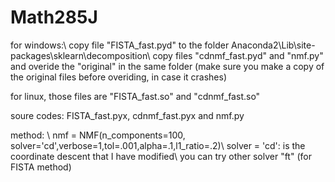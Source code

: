# Math285J

for windows:\\
copy file "FISTA_fast.pyd" to the folder Anaconda2\Lib\site-packages\sklearn\decomposition\\
copy files "cdnmf_fast.pyd" and "nmf.py" and overide the "original" in the same folder
(make sure you make a copy of the original files before overiding, in case it crashes)


for linux, those files are "FISTA_fast.so" and "cdnmf_fast.so"

soure codes: FISTA_fast.pyx, cdnmf_fast.pyx and nmf.py

method: \\
nmf = NMF(n_components=100, solver='cd',verbose=1,tol=.001,alpha=.1,l1_ratio=.2)\\
solver = 'cd': is the coordinate descent that I have modified\\
you can try other solver "ft" (for FISTA method)
